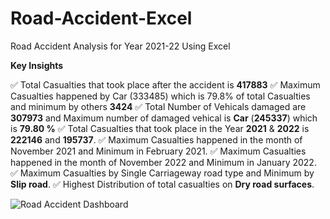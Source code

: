 # Road-Accident-Excel
Road Accident Analysis for Year 2021-22 Using Excel

**Key Insights**

✅ Total Casualties that took place after the accident is **417883**
✅ Maximum Casualties happened by Car (333485) which is 79.8% of total Casualties and minimum by others **3424**
✅ Total Number of Vehicals damaged are **307973** and Maximum number of damaged vehical is **Car** (**245337**) which is **79.80 %**
✅ Total Casualties that took place in the Year **2021** & **2022** is **222146** and **195737**.
✅ Maximum Casualties happened in the month of November 2021 and Minimum in February 2021.
✅ Maximum Casualties happened in the month of November 2022 and Minimum in January 2022.
✅ Maximum Casualties by Single Carriageway road type and Minimum by **Slip road**.
✅ Highest Distribution of total casualties on **Dry road surfaces**.


![Road Accident Dashboard](https://github.com/ankitdhal/Road-Accident-Excel/assets/69661866/6a20536e-de42-450b-9141-1c61ac660904)

